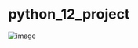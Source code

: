 # python_12_project
![image](https://github.com/user-attachments/assets/9a4b4647-4ed1-44b6-ab78-e20c5140241b)
